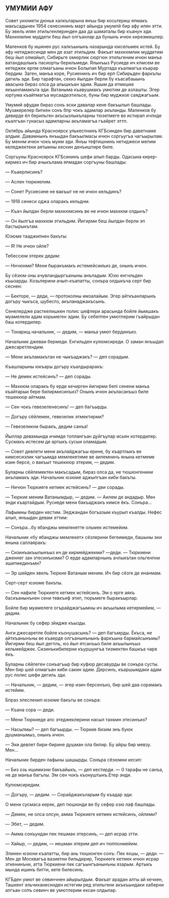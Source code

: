 ## УМУМИИ АФУ

Совет укюмети дюнья халкъларына янъы бир косьтериш япмакъ макъсадынек 1954 сенесининъ март айында умумпй бир афу илян этти.
Бу эвель илян этильгенлеринден даа да шаматалы бир къанун эди.
Махкюмлик муддети беш йыл олгъанлар да бунынъ ичюн киреэмишлер.

Маленков бу ишинен рус халкъынынъ назарында юксельмек истей.
Бу афу нетиджесинде мен де азат этильдим.
Факъат махкюмлик муддетим беш йыл олмайып, Сибирьге омюрлик сюргюн этильгеним ичюн манъа ватандашлыкъ пасиорты берильмеди.
Ялынъыз Русиеде ич кпмсем ве кетеджек ерпм олмагъаны ичюн Болыпая Муртада къалмагъа къарар бердим.
Заген, манъа коре, Русиенинъ ич бир ерп Сибирьден фаркълы дегиль эди.
Бир тарафтан, секиз йылдан берли бу къасабаыынъ авасына бираз олса да алышкъан эдим.
Яшым да етмишке якъынламакъта эди.
Ватаныма къавушмакъ умютим де азлашты.
Эгер юртума къайтмагъа мусаадеэтильсе, буны бир муджизе саяджагъым.

Умумий афудаи бираз сонъ эски давалар кене бакъылып башлады.
Музакерелер биткен сонъ бпр чокъ адамлар акъланды.
Маленков бу девирде ёл берильген акъсызлыкъларны тюзетмеге ве истирап ичпнде къалгъан гунасыз адамларны акъламагъа гъайрет эттп.

Октябрь айында Красноярск улькеспнинъ КГБсинден бир даветнаме алдым.
Давамнынъ янъыдан бакъылмасы ичюн соргьугъа чагъырылам.
Бу меннм ичюн чокъ муим эди.
Янъы тефтишнинъ нетиджеси мепим келеджектеки аятымны кескин денъиштире биле.

Соргьуны Красноярск КГБсининъ шефи алып барды.
Одасына кирер-кирмез ич бир ачыкълама япмадан соргъуны башлады:

— Къаерлисинъ?

— Аслен тюркиелим.

— Сонет Русиесине не вакъыт не не ичюн кельдинъ?

— 1918 сенеси оджа оларакъ кельднм.

— Къач йылдан берли махкюмсинъ ве не ичюн махкюм олдынъ?

— Он йылгъа махкюм этильдим.
Йигирми беш йылдан берли эп бастырыкътам.

Юзюме тааджипнен бакъты:

— Я!
Не ичюн ойле?

Тебессюм этерек дедим:

— Ннчюнми?
Мени быракъмакъ истемейсииъиз де, онынъ ичюн.

Бу сёзюм оны ачувландыргъаныны анъладым.
Юзю енгнльден къызарды.
Козьлерини ачып-къапатты, сонъра олдыкъча серт бир сеснен:

— Бекторе, — деди, — протоколны имзалайым.
Эгер айткъанларынъ догъру чыкъса, шубеспз, акъланаджакъсынъ.

Сенелердже расткелишкен полис шефлери арасында бойле йымшакъ муамелели адам корьмеген эдим.
Бу себептен умютлерим гъайрыдан баш котердилер.

— Тонарищ начальник, — дедим, — манъа умют бердинъиз.

Начальник джеваи бермеди.
Енгильден кулюмсиреди.
О заман янъыдап джесаретлендим.

— Мени акъламакътан не чыкъаджакъ? — деп сорадым.

Къашларыны юкъары догъру къалдыраракъ:

— Не демек истейсинъ? — деп сорады.

— Махкюм оларакъ бу ерде кечирген йигирми бепі сенени манъа къайтарыи бере билирмисинъиз?
Онынъ ичюн акъласанъыз биле тешеккюр айтмам.

— Сен чокъ гевезеленесинъ! — деп багъырды.

— Догъру сёйлемек, гевезелик этмектирми?

— Гевезеликни быракъ, дедим санъа!

Йыллар девамында ичимде топлангъан дуйгъулар исьян котердилер.
Сусмакъ истесем де артыкъ сусыи оламадым.

— Совет девлети мени акълайджагъы ерине, бу къартлыкъ ве кимсесизлик чагъымда мемлекетиме ве аилемнинъ янына кетмеме изин берсе, о вакъыт тешеккюр этерим, — дедим.

Буларны сёйлемектен макъсадым, бираз олса да, не тюшюнгенини анъламакъ эди.
Начальник юзюме аджыпгъан киби бакъты.

— Ничюн Тюркиеге кетмек истейсинъ? — деи сорады.

— Тюркие меним Ватанымдыр, — дедим. — Аилем де андадыр.
Мен энди къартайдым.
Русиеде мени бакъаджакъ кимсе ёкъ.
Сонъра...

Лафымны бирден кестим.
Эеджандан богъазым къурып къалды.
Нефес алып, янъыдан девам эттим:

— Сонъра...бу ябанджы мемлекетте ольмек истемейим.

Начальник «бу ябанджы мемлекет» сёзлерини бегеимеди, башыны эки янына саллаяракъ:

— Сизинъакъылынъыз ич де кирмейджекми? —деди. — Тюркиени дженнег зан этесинъизми?
О ерде адамларнынъ ачлыкътан ольгенпни эшитмединъмн?

— Эр шейден эвель Тюркие Ватаным меним.
Ич бир сёзге де инанмам.

Серт-серт юзюме бакъты.

— Сен нафиле Тюркиеге кетмек истейсинъ.
Эм о ерге аякъ баскъанынънен сени тевкъиф этип, тюрьмеге быракъырлар.


Бойле бир муамелеге огърайджагъымны ич акъылыма кетирмейим, — дедим.

Начальник бу сефер зйидже къызды.

Анги джесаретле бойле къонушасынъ? — деп багъмрды.
Ёкъса, не айткъанынъны ве къаерде олгъанынънынъ фаркъына бармайсынъмы?
Йигирми беш йыл дегпль, юз йыл ятсанъыз биле акъылынъыз кельмейджек.
Сизинъкибилерни къуршунгъа тизмектен башкъа чаре ёкъ.

Буларны сёйлеген сонъагъыр бир куфюр десавурды ве сонъра сусты.
Мен бир шей олмагъан киби сакин эдим.
Дерсинъ, къаршымдаки адам рус полис шефи дегиль зди.

— Начальник, — дедим, — эгер изин берсенъиз, бир шей даа сорамакъ истейим.

Бпраз элесленип юзюме бакъты ве сонъра:

— Къана сора — деди.

— Мени Тюркиеде апс этеджеклерини насыл тахмин этесинъиз?

— Насылмы? — деп багъырды. — Тюркие бизим энъ буюк душманымыз, онынъ ичюн.

— Эки девлет бири-бирине душман ола билир.
Бу айры бир мевзу.
Мен...

Начальник бирден лафыны шашырды.
Сонъра сёзюмни кесип:

— Биз озь ишимизни бакъайыкъ, — деп кестирди. — 0 тарафы не санъа, не де манъа багълы.
Эм сен чокъ къонуштынъ.Етер энди.

Кулюмсиредим.

— Догъру, — дедим. — Сорайджакъларым бу къадар эди.

О мени сусмаса керек, деп тюшюнди ве бу сефер озю лаф башлады.

— Демек, не олса олсун, амма Тюркиеге кетмек истейсинъ, ойлеми?

— Эбет, — дедим.

— Амма сонъундан пек пешман этерсинъ, — деп исрар зтти.

— Хайыр, — дедим, — иешман этерим деп ич тюппонмейим.

Элинен юзюни къапатты, бир ань тюшюнген сонъ:
Пек яхшы, — деди. — Мен де Москвагъа вазиетни бильдирир, Тюркиеге кетмек ичюн исрар эткенинъни, атта Тюркиени пек сагъынгъанынъны язарым.
Артыкъ мында ишинъ битти, кете билесинъ.

КГБден умют ве севинчнен айырылдым.
Факъат арадан алты ай кечкен, Ташкент эльчиханесннден истегим ред этильгени акъкъындаки хаберни алгъан сопъ севинч ве умютлерим ексан олдылар.
